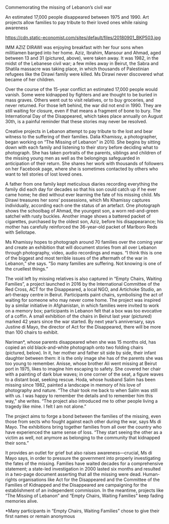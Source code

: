 Commemorating the missing of Lebanon’s civil war

An estimated 17,000 people disappeared between 1975 and 1990. Art projects allow families to pay tribute to their loved ones while raising awareness

https://cdn.static-economist.com/sites/default/files/20180901_BKP503.jpg

IMM AZIZ DIRAWI was enjoying breakfast with her four sons when militiamen barged into her home. Aziz, Ibrahim, Mansour and Ahmad, aged between 13 and 31 (pictured, above), were taken away. It was 1982, in the midst of the Lebanese civil war; a few miles away in Beirut, the Sabra and Shatila massacre was taking place, in which thousands of Palestinian refugees like the Dirawi family were killed. Ms Dirawi never discovered what became of her children.

Over the course of the 15-year conflict an estimated 17,000 people would vanish. Some were kidnapped by fighters and are thought to be buried in mass graves. Others went out to visit relatives, or to buy groceries, and never returned. For those left behind, the war did not end in 1990. They are still waiting for closure, even if that means a fragment of bone to bury. The International Day of the Disappeared, which takes place annually on August 30th, is a painful reminder that these stories may never be resolved.

Creative projects in Lebanon attempt to pay tribute to the lost and bear witness to the suffering of their families. Dalia Khamissy, a photographer, began working on “The Missing of Lebanon” in 2010. She begins by sitting down with each family and listening to their story before deciding what to photograph. She has taken portraits of the parents, siblings and children of the missing young men as well as the belongings safeguarded in anticipation of their return. She shares her work with thousands of followers on her Facebook page, where she is sometimes contacted by others who want to tell stories of lost loved ones.

A father from one family kept meticulous diaries recording everything the family did each day for decades so that his son could catch up if he ever came home; he died without ever learning the fate of his missing child. Ms Dirawi treasures her sons’ possessions, which Ms Khamissy captures individually, according each one the status of an artefact. One photograph shows the schoolbag of Ahmad, the youngest son, a worn red-and-green satchel with rusty buckles. Another image shows a battered packet of cigarettes, purchased by the oldest son, Aziz, before his disappearance; his mother has carefully reinforced the 36-year-old packet of Marlboro Reds with Sellotape.

Ms Khamissy hopes to photograph around 70 families over the coming year and create an exhibition that will document stories from all over Lebanon through photography, video, audio recordings and maps. “I think this is one of the biggest and most terrible issues of the aftermath of the war in Lebanon,” she says. “So many families are suffering. Not knowing is one of the cruellest things.”

The void left by missing relatives is also captured in “Empty Chairs, Waiting Families”, a project launched in 2016 by the International Committee of the Red Cross, ACT for the Disappeared, a local NGO, and Artichoke Studio, an art-therapy centre in Beirut. Participants paint chairs, symbolising the act of waiting for someone who may never come home. The project was inspired by a similar initiative in Afghanistan, in which families were invited to work on a memory box; participants in Lebanon felt that a box was too evocative of a coffin. A small exhibition of the chairs in Beirut last year (pictured) marked 42 years since the war started. By next year’s anniversary, says Justine di Mayo, the director of Act for the Disappeared, there will be more than 100 chairs to exhibit.

Nariman*, whose parents disappeared when she was 15 months old, has copied an old black-and-white photograph onto two folding chairs (pictured, below). In it, her mother and father sit side by side, their infant daughter between them: it is the only image she has of the parents she was too young to remember. Anisse, whose brother Ali went missing at Beirut port in 1975, likes to imagine him escaping to safety. She covered her chair with a painting of dark blue waves; in one corner of the seat, a figure waves to a distant boat, seeking rescue. Hoda, whose husband Salim has been missing since 1982, painted a landscape in memory of his love of photography and nature. “The chair took me back to when Salim was still with us. I was happy to remember the details and to remember him this way,” she writes. “The project also introduced me to other people living a tragedy like mine. I felt I am not alone.”

The project aims to forge a bond between the families of the missing, even those from sects who fought against each other during the war, says Ms di Mayo. The exhibitions bring together families from all over the country who have experienced the same sense of loss. “They start seeing the other as a victim as well, not anymore as belonging to the community that kidnapped their sons.” 

It provides an outlet for grief but also raises awareness—crucial, Ms di Mayo says, in order to pressure the government into properly investigating the fates of the missing. Families have waited decades for a comprehensive statement; a state-led investigation in 2000 lasted six months and resulted in a two-page document asserting that all the missing were dead. Human-rights organisations like Act for the Disappeared and the Committee of the Families of Kidnapped and the Disappeared are campaigning for the establishment of an independent commission. In the meantime, projects like “The Missing of Lebanon” and “Empty Chairs, Waiting Families” keep fading memories alive.

 *Many participants in “Empty Chairs, Waiting Families” chose to give their first names or remain anonymous 